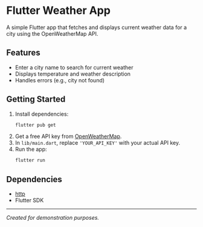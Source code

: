 # Flutter Weather App

A simple Flutter app that fetches and displays current weather data for a city using the OpenWeatherMap API.

## Features
- Enter a city name to search for current weather
- Displays temperature and weather description
- Handles errors (e.g., city not found)

## Getting Started

1. Install dependencies:
   ```sh
   flutter pub get
   ```
2. Get a free API key from [OpenWeatherMap](https://openweathermap.org/api).
3. In `lib/main.dart`, replace `'YOUR_API_KEY'` with your actual API key.
4. Run the app:
   ```sh
   flutter run
   ```

## Dependencies
- [http](https://pub.dev/packages/http)
- Flutter SDK

---

*Created for demonstration purposes.*
